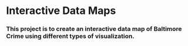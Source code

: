 # Interactive Data Maps 
### This project is to create an interactive data map of Baltimore Crime using different types of visualization.